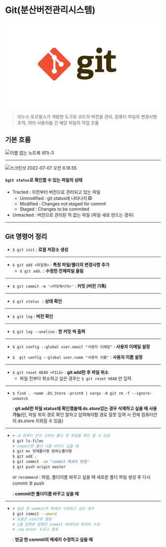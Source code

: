 #  Git(분산버전관리시스템)

![baby-git-release](git.assets/baby-git-release.png)

> 리누스 토르발스가 개발한 도구로 코드의 버전을 관리, 컴퓨터 파일의 변경사항 추적, 여러 사용자들 간 해당 파일의 작업 조율



## 기본 흐름

![이름 없는 노트북 (61)-3](https://user-images.githubusercontent.com/108653518/177679105-c65e4434-838e-4368-90cb-a71f88998f3f.jpg)

____



![스크린샷 2022-07-07 오전 8.18.55](https://user-images.githubusercontent.com/108653518/177679265-cd1bdae9-101e-45a3-abed-c2036b57739f.png)

#### `$git status`로 확인할 수 있는 파일의 상태

- Tracted : 이전부터 버전으로 관리되고 있는 파일
  - Unmodified : git status에 나타나지 ❎
  - Modified : Changes not staged for commit 
  - Staged : Changes to be commited
- Untracked : 버전으로 관리된 적 없는 파일 (파일 새로 만드는 경우)

_____

## Git 명령어 정리

- `$ git init` :  **로컬 저장소 생성**

____

- `$ git add <파일명>` :  **특정 파일/폴더의 변경사항 추가**
  - `$ git add.`  : **수정한 전체파일 올림**

____

- `$ git commit -m '<커밋메시지>'` :  **커밋 (버전 기록)**

____

- `$ git status ` :  **상태 확인**

____

- `$ git log` :  **버전 확인**

____

- `$ git log --oneline` : **한 커밋 씩 출력**

____

- `$ git config --global user.email "사용자 이메일"`  : **사용자 이메일 설정**

- `$  git config --global user.name "사용자 이름"`  :  **사용자 이름 설정**

____

- `$ git reset HEAD <FILE>` :  **git add한 후 파일 취소**
  - 파일 전부다 취소하고 싶은 경우는 `$ git reset HEAD` 만 입력

____

- `$ find . -name .DS_Store -print0 | xargs -0 git rm -f --ignore-unmatch` 

  : **git add한 파일 status에 확인했을때 ds.store있는 경우 삭제하고 싶을 때 사용 가능**(단, 파일 위치 경로 확인 잘하고 입력해야함 경로 잘못 입력 시 전체 컴퓨터안의 ds.store 지워질 수 있음)

____

- ```zsh
  # 내 컴퓨터 안의 깃허브 폴더 및 파일들 확인 할 수 있음
  $ git ls-files
  # commit한 폴더 이름 바꾸고 싶을 때
  $ git mv 현재폴더명 원하는폴더명
  $ git add . 
  $ git commit -am "commit 메세지 변경"
  $ git push origin master
  ```
  or `recommend` : 
  파일, 폴더이름 바꾸고 싶을 때 새로운 폴더 파일 생성 후 다시 commit 후 push

  : **commit한 폴더이름 바꾸고 싶을 때**

____

- ```zsh
  # 방금 한 commit의 메세지 수정하고 싶은 경우
  $ git commit --amend
  # 보통은 vim으로 열림
  # i를 입력후 원했던 commit 메세지로 메세지 수정
  # :wq enter 누르고 종료
  ```

  : **방금 한 commit의 메세지 수정하고 싶을 때**